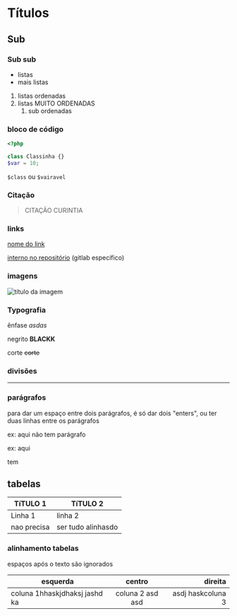 # Títulos
## Sub
### Sub sub

- listas
- mais listas

1. listas ordenadas
2. listas MUITO ORDENADAS
    1. sub ordenadas


### bloco de código
```php
<?php

class Classinha {}
$var = 10;
```

`$class` ou `$vairavel`

### Citação
> CITAÇÃO CURINTIA

### links
[nome do link](https://link.em.si)

[interno no repositório](config/blabla) (gitlab específico)

### imagens
![título da imagem](https://link.da/imagem.png)

### Typografia
ênfase *asdas*

negrito **BLACKK**

corte ~~corte~~

### divisões

-----------------


### parágrafos

para dar um espaço entre dois parágrafos, é só dar dois "enters", ou ter duas linhas entre os parágrafos

ex: aqui não tem
parágrafo

ex: aqui

tem


## tabelas

|TíTULO 1 | TíTULO 2|
|---------|---------|
|Linha   1|  linha 2|
|nao precisa|ser tudo alinhasdo|

### alinhamento tabelas
 
espaços após o texto são ignorados

| esquerda | centro | direita |
|----------------------|:------:|--------:|
|coluna 1hhaskjdhaksj jashd ka| coluna 2 asd  asd | asdj haskcoluna 3 |
